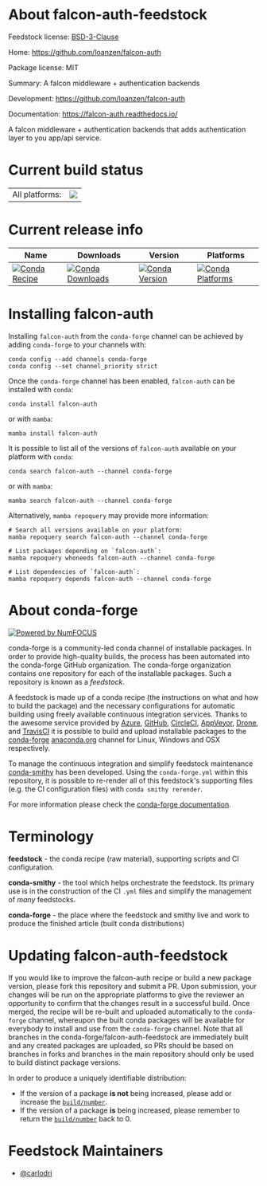 About falcon-auth-feedstock
===========================

Feedstock license: [BSD-3-Clause](https://github.com/conda-forge/falcon-auth-feedstock/blob/main/LICENSE.txt)

Home: https://github.com/loanzen/falcon-auth

Package license: MIT

Summary: A falcon middleware + authentication backends

Development: https://github.com/loanzen/falcon-auth

Documentation: https://falcon-auth.readthedocs.io/

A falcon middleware + authentication backends that adds authentication
layer to you app/api service.


Current build status
====================


<table><tr><td>All platforms:</td>
    <td>
      <a href="https://dev.azure.com/conda-forge/feedstock-builds/_build/latest?definitionId=4692&branchName=main">
        <img src="https://dev.azure.com/conda-forge/feedstock-builds/_apis/build/status/falcon-auth-feedstock?branchName=main">
      </a>
    </td>
  </tr>
</table>

Current release info
====================

| Name | Downloads | Version | Platforms |
| --- | --- | --- | --- |
| [![Conda Recipe](https://img.shields.io/badge/recipe-falcon--auth-green.svg)](https://anaconda.org/conda-forge/falcon-auth) | [![Conda Downloads](https://img.shields.io/conda/dn/conda-forge/falcon-auth.svg)](https://anaconda.org/conda-forge/falcon-auth) | [![Conda Version](https://img.shields.io/conda/vn/conda-forge/falcon-auth.svg)](https://anaconda.org/conda-forge/falcon-auth) | [![Conda Platforms](https://img.shields.io/conda/pn/conda-forge/falcon-auth.svg)](https://anaconda.org/conda-forge/falcon-auth) |

Installing falcon-auth
======================

Installing `falcon-auth` from the `conda-forge` channel can be achieved by adding `conda-forge` to your channels with:

```
conda config --add channels conda-forge
conda config --set channel_priority strict
```

Once the `conda-forge` channel has been enabled, `falcon-auth` can be installed with `conda`:

```
conda install falcon-auth
```

or with `mamba`:

```
mamba install falcon-auth
```

It is possible to list all of the versions of `falcon-auth` available on your platform with `conda`:

```
conda search falcon-auth --channel conda-forge
```

or with `mamba`:

```
mamba search falcon-auth --channel conda-forge
```

Alternatively, `mamba repoquery` may provide more information:

```
# Search all versions available on your platform:
mamba repoquery search falcon-auth --channel conda-forge

# List packages depending on `falcon-auth`:
mamba repoquery whoneeds falcon-auth --channel conda-forge

# List dependencies of `falcon-auth`:
mamba repoquery depends falcon-auth --channel conda-forge
```


About conda-forge
=================

[![Powered by
NumFOCUS](https://img.shields.io/badge/powered%20by-NumFOCUS-orange.svg?style=flat&colorA=E1523D&colorB=007D8A)](https://numfocus.org)

conda-forge is a community-led conda channel of installable packages.
In order to provide high-quality builds, the process has been automated into the
conda-forge GitHub organization. The conda-forge organization contains one repository
for each of the installable packages. Such a repository is known as a *feedstock*.

A feedstock is made up of a conda recipe (the instructions on what and how to build
the package) and the necessary configurations for automatic building using freely
available continuous integration services. Thanks to the awesome service provided by
[Azure](https://azure.microsoft.com/en-us/services/devops/), [GitHub](https://github.com/),
[CircleCI](https://circleci.com/), [AppVeyor](https://www.appveyor.com/),
[Drone](https://cloud.drone.io/welcome), and [TravisCI](https://travis-ci.com/)
it is possible to build and upload installable packages to the
[conda-forge](https://anaconda.org/conda-forge) [anaconda.org](https://anaconda.org/)
channel for Linux, Windows and OSX respectively.

To manage the continuous integration and simplify feedstock maintenance
[conda-smithy](https://github.com/conda-forge/conda-smithy) has been developed.
Using the ``conda-forge.yml`` within this repository, it is possible to re-render all of
this feedstock's supporting files (e.g. the CI configuration files) with ``conda smithy rerender``.

For more information please check the [conda-forge documentation](https://conda-forge.org/docs/).

Terminology
===========

**feedstock** - the conda recipe (raw material), supporting scripts and CI configuration.

**conda-smithy** - the tool which helps orchestrate the feedstock.
                   Its primary use is in the construction of the CI ``.yml`` files
                   and simplify the management of *many* feedstocks.

**conda-forge** - the place where the feedstock and smithy live and work to
                  produce the finished article (built conda distributions)


Updating falcon-auth-feedstock
==============================

If you would like to improve the falcon-auth recipe or build a new
package version, please fork this repository and submit a PR. Upon submission,
your changes will be run on the appropriate platforms to give the reviewer an
opportunity to confirm that the changes result in a successful build. Once
merged, the recipe will be re-built and uploaded automatically to the
`conda-forge` channel, whereupon the built conda packages will be available for
everybody to install and use from the `conda-forge` channel.
Note that all branches in the conda-forge/falcon-auth-feedstock are
immediately built and any created packages are uploaded, so PRs should be based
on branches in forks and branches in the main repository should only be used to
build distinct package versions.

In order to produce a uniquely identifiable distribution:
 * If the version of a package **is not** being increased, please add or increase
   the [``build/number``](https://docs.conda.io/projects/conda-build/en/latest/resources/define-metadata.html#build-number-and-string).
 * If the version of a package **is** being increased, please remember to return
   the [``build/number``](https://docs.conda.io/projects/conda-build/en/latest/resources/define-metadata.html#build-number-and-string)
   back to 0.

Feedstock Maintainers
=====================

* [@carlodri](https://github.com/carlodri/)

